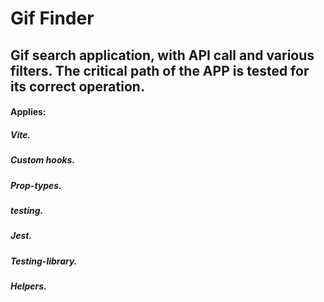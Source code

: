 Gif Finder
======

Gif search application, with API call and various filters. The critical path of the APP is tested for its correct operation.
------

#### Applies:
##### Vite.
##### Custom hooks.
##### Prop-types.
##### testing.
##### Jest.
##### Testing-library.
##### Helpers.